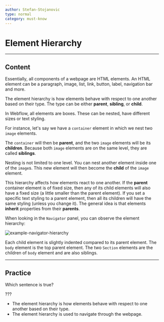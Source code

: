 ```yaml
---
author: Stefan-Stojanovic
type: normal
category: must-know
---
```


# Element Hierarchy


---

## Content

Essentially, all components of a webpage are HTML elements. An HTML element can be a paragraph, image, list, link, button, label, navigation bar and more.

The element hierarchy is how elements behave with respect to one another based on their type. The type can be either **parent**, **sibling**, or **child**.

In Webflow, all elements are boxes. These can be nested, have different sizes or text styling.

For instance, let's say we have a `container` element in which we nest two `image` elements.

The `container` will then be **parent**, and the two `image` elements will be its **children**. Because both `image` elements are on the same level, they are called **siblings**. 

Nesting is not limited to one level. You can nest another element inside one of the `image`s. This new element will then become the **child** of the `image` element.

This hierarchy affects how elements react to one another. If the **parent** container element is of fixed size, then any of its child elements will also have a fixed size (a little smaller than the parent element). If you set a specific text styling to a parent element, then all its children will have the same styling (unless you change it). The general idea is that elements **inherit** properties from their **parents**.

When looking in the `Navigator` panel, you can observe the element hierarchy:

![example-navigator-hierarchy](https://img.enkipro.com/a64eaf5195e98bb9a52128a9d5491031.png)

Each child element is slightly indented compared to its parent element. The `body` element is the top parent element. The two `Section` elements are the children of `body` element and are also siblings.


---

## Practice

Which sentence is true?

???

* The element hierarchy is how elements behave with respect to one another based on their type. 
* The element hierarchy is used to navigate through the webpage.
